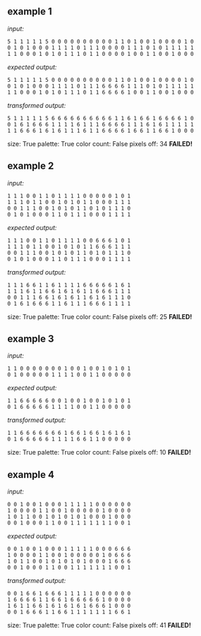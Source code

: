 
## example 1
*input:*
```
5 1 1 1 1 1 5 0 0 0 0 0 0 0 0 0 0 1 1 0 1 0 0 1 0 0 0 0 1 0
0 1 0 1 0 0 0 1 1 1 1 0 1 1 1 0 0 0 0 1 1 1 0 1 0 1 1 1 1 1
1 1 0 0 0 1 0 1 0 1 1 1 0 1 1 0 0 0 0 1 0 0 1 1 0 0 1 0 0 0
```
*expected output:*
```
5 1 1 1 1 1 5 0 0 0 0 0 0 0 0 0 0 1 1 0 1 0 0 1 0 0 0 0 1 0
0 1 0 1 0 0 0 1 1 1 1 0 1 1 1 6 6 6 6 1 1 1 0 1 0 1 1 1 1 1
1 1 0 0 0 1 0 1 0 1 1 1 0 1 1 6 6 6 6 1 0 0 1 1 0 0 1 0 0 0
```
*transformed output:*
```
5 1 1 1 1 1 5 6 6 6 6 6 6 6 6 6 6 1 1 6 1 6 6 1 6 6 6 6 1 0
0 1 6 1 6 6 6 1 1 1 1 6 1 1 1 6 6 6 6 1 1 1 6 1 6 1 1 1 1 1
1 1 6 6 6 1 6 1 6 1 1 1 6 1 1 6 6 6 6 1 6 6 1 1 6 6 1 0 0 0
```
size: True
palette: True
color count: False
pixels off: 34
**FAILED!**

## example 2
*input:*
```
1 1 1 0 0 1 1 0 1 1 1 1 0 0 0 0 0 1 0 1
1 1 1 0 1 1 0 0 1 0 1 0 1 1 0 0 0 1 1 1
0 0 1 1 1 0 0 1 0 1 0 1 1 0 1 0 1 1 1 0
0 1 0 1 0 0 0 1 1 0 1 1 1 0 0 0 1 1 1 1
```
*expected output:*
```
1 1 1 0 0 1 1 0 1 1 1 1 0 0 6 6 6 1 0 1
1 1 1 0 1 1 0 0 1 0 1 0 1 1 6 6 6 1 1 1
0 0 1 1 1 0 0 1 0 1 0 1 1 0 1 0 1 1 1 0
0 1 0 1 0 0 0 1 1 0 1 1 1 0 0 0 1 1 1 1
```
*transformed output:*
```
1 1 1 6 6 1 1 6 1 1 1 1 6 6 6 6 6 1 6 1
1 1 1 6 1 1 6 6 1 6 1 6 1 1 6 6 6 1 1 1
0 0 1 1 1 6 6 1 6 1 6 1 1 6 1 6 1 1 1 0
0 1 6 1 6 6 6 1 1 6 1 1 1 6 6 6 1 1 1 1
```
size: True
palette: True
color count: False
pixels off: 25
**FAILED!**

## example 3
*input:*
```
1 1 0 0 0 0 0 0 0 1 0 0 1 0 0 1 0 1 0 1
0 1 0 0 0 0 0 1 1 1 1 0 0 1 1 0 0 0 0 0
```
*expected output:*
```
1 1 6 6 6 6 6 0 0 1 0 0 1 0 0 1 0 1 0 1
0 1 6 6 6 6 6 1 1 1 1 0 0 1 1 0 0 0 0 0
```
*transformed output:*
```
1 1 6 6 6 6 6 6 6 1 6 6 1 6 6 1 6 1 6 1
0 1 6 6 6 6 6 1 1 1 1 6 6 1 1 0 0 0 0 0
```
size: True
palette: True
color count: False
pixels off: 10
**FAILED!**

## example 4
*input:*
```
0 0 1 0 0 1 0 0 0 1 1 1 1 1 0 0 0 0 0 0
1 0 0 0 0 1 1 0 0 1 0 0 0 0 0 1 0 0 0 0
1 0 1 1 0 0 1 0 1 0 1 0 1 0 0 0 1 0 0 0
0 0 1 0 0 0 1 1 0 0 1 1 1 1 1 1 1 0 0 1
```
*expected output:*
```
0 0 1 0 0 1 0 0 0 1 1 1 1 1 0 0 0 6 6 6
1 0 0 0 0 1 1 0 0 1 0 0 0 0 0 1 0 6 6 6
1 0 1 1 0 0 1 0 1 0 1 0 1 0 0 0 1 6 6 6
0 0 1 0 0 0 1 1 0 0 1 1 1 1 1 1 1 0 0 1
```
*transformed output:*
```
0 0 1 6 6 1 6 6 6 1 1 1 1 1 0 0 0 0 0 0
1 6 6 6 6 1 1 6 6 1 6 6 6 6 6 1 0 0 0 0
1 6 1 1 6 6 1 6 1 6 1 6 1 6 6 6 1 0 0 0
0 0 1 6 6 6 1 1 6 6 1 1 1 1 1 1 1 6 6 1
```
size: True
palette: True
color count: False
pixels off: 41
**FAILED!**
